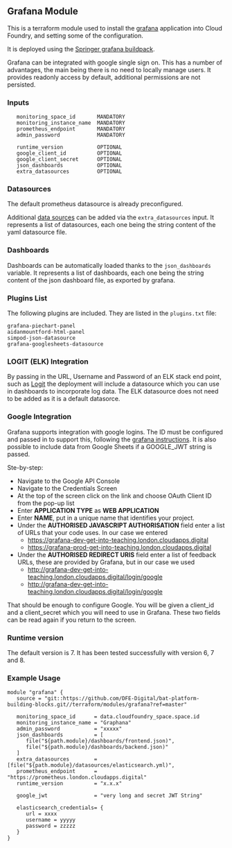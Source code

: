 ## Grafana Module
This is a terraform module used to install the [grafana](https://grafana.com/) application into Cloud Foundry, and setting some of the configuration.

It is deployed using the [Springer grafana buildpack](https://github.com/SpringerPE/cf-grafana-buildpack).

Grafana can be integrated with google single sign on.  This has a number of advantages, the main being there is no need to locally manage users. It
provides readonly access by default, additional permissions are not persisted.

### Inputs
```
   monitoring_space_id       MANDATORY
   monitoring_instance_name  MANDATORY
   prometheus_endpoint       MANDATORY
   admin_password            MANDATORY

   runtime_version           OPTIONAL
   google_client_id          OPTIONAL
   google_client_secret      OPTIONAL
   json_dashboards           OPTIONAL
   extra_datasources         OPTIONAL
```

### Datasources
The default prometheus datasource is already preconfigured.

Additional [data sources](https://grafana.com/docs/grafana/latest/datasources/) can be added via the `extra_datasources` input. It represents a list of datasources, each one being the string content of the yaml datasource file.

### Dashboards
Dashboards can be automatically loaded thanks to the `json_dashboards` variable. It represents a list of dashboards, each one being the string content of the json dashboard file, as exported by grafana.

### Plugins List
The following plugins are included. They are listed in the `plugins.txt` file:
```
grafana-piechart-panel
aidanmountford-html-panel
simpod-json-datasource
grafana-googlesheets-datasource
```
### LOGIT (ELK) Integration
By passing in the URL, Username and Password of an ELK stack end point, such as [Logit]( logit.io ) the deployment will include a datasource which you can use in dashboards to incorporate log data.
The ELK datasource does not need to be added as it is a default datasorce.

### Google Integration
Grafana supports integration with google logins. The ID must be configured and passed in to support this, following the [grafana instructions](https://grafana.com/docs/grafana/latest/auth/google/).
It is also possible to include data from Google Sheets if a GOOGLE_JWT string is passed.

Ste-by-step:
- Navigate to the Google API Console
- Navigate to the Credentials Screen
- At the top of the screen click on the  link and choose OAuth Client ID from the pop-up list
- Enter **APPLICATION TYPE** as **WEB APPLICATION**
- Enter **NAME**, put in a unique name that identifies your project.
- Under the **AUTHORISED JAVASCRIPT AUTHORISATION**  field enter a list of URLs that your code uses. In our case we entered
   - https://grafana-dev-get-into-teaching.london.cloudapps.digital
   - https://grafana-prod-get-into-teaching.london.cloudapps.digital
- Under the **AUTHORISED REDIRECT URIS**  field enter a list of feedback URLs, these are provided by Grafana, but in our case we used
   - http://grafana-dev-get-into-teaching.london.cloudapps.digital/login/google
   - http://grafana-dev-get-into-teaching.london.cloudapps.digital/login/google

That should be enough to configure Google.  You will be given a client_id and a client_secret which you will need to use in Grafana. These two fields can be read again if you return to the screen.

### Runtime version
The default version is 7. It has been tested successfully with version 6, 7 and 8.

### Example Usage
```
module "grafana" {
   source = "git::https://github.com/DFE-Digital/bat-platform-building-blocks.git//terraform/modules/grafana?ref=master"

   monitoring_space_id      = data.cloudfoundry_space.space.id
   monitoring_instance_name = "Graphana"
   admin_password           = "xxxxx"
   json_dashboards          = [
      file("${path.module}/dashboards/frontend.json)",
      file("${path.module}/dashboards/backend.json)"
   ]
   extra_datasources        = [file("${path.module}/datasources/elasticsearch.yml)",
   prometheus_endpoint      = "https://prometheus.london.cloudapps.digital"
   runtime_version          = "x.x.x"

   google_jwt               = "very long and secret JWT String"

   elasticsearch_credentials= {
      url = xxxx
      username = yyyyy
      password = zzzzz
   }
}
```
